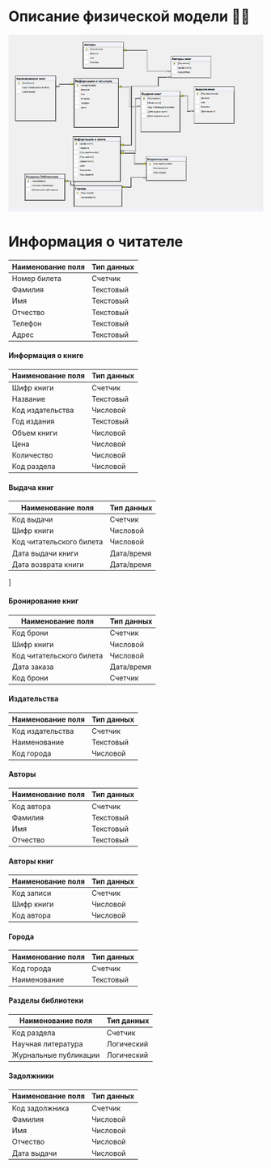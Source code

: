 
# Описание физической модели 📖📕
![](diagramm.png)
# Информация о читателе
| Наименование поля | 	Тип данных |
|--------|--------|
|	Номер билета	|	Счетчик	|📖
|	Фамилия	|	Текстовый	|
|	Имя	|	Текстовый	|
|	Отчество	|	Текстовый	|
|	Телефон	|	Текстовый	|
|	Адрес	|	Текстовый	|

####  Информация о книге

| Наименование поля | 	Тип данных |
|--------|--------|
|	Шифр книги	|	Счетчик	|
|	Название	|	Текстовый	|
|	Код издательства	|	Числовой	|
|	Год издания	|	Текстовый	|
|	Объем книги	|	Числовой	|
|	Цена	|	Числовой	|
|	Количество	|	Числовой	|
|	Код раздела	|	Числовой	|


####  Выдача книг
| Наименование поля | 	Тип данных |
|--------|--------|
|	Код выдачи	|	Счетчик	|
|	Шифр книги	|	Числовой	|
|	Код читательского билета	|	Числовой	|
|	Дата выдачи книги	|	Дата/время	|
|	Дата возврата книги	|	Дата/время	|
]
#### Бронирование книг
| Наименование поля | 	Тип данных |
|--------|--------|
|	Код брони	|	Счетчик	|
|	Шифр книги	|	Числовой	|
|	Код читательского билета	|	Числовой	|
|	Дата заказа	|	Дата/время	|
|	Код брони	|	Счетчик	|

#### Издательства
| Наименование поля | 	Тип данных |
|--------|--------|
|	Код издательства	|	Счетчик
|	Наименование	|	Текстовый
|	Код города	|	Числовой


#### Авторы
| Наименование поля | 	Тип данных |
|--------|--------|
|	Код автора	|	Счетчик	|
|	Фамилия	|	Текстовый	|
|	Имя	|	Текстовый	|
|	Отчество	|	Текстовый	|


#### Авторы книг
| Наименование поля | 	Тип данных |
|--------|--------|
|	Код записи	|	Счетчик	|
|	Шифр книги	|	Числовой	|
|	Код автора	|	Числовой	|


#### Города
| Наименование поля | 	Тип данных |
|--------|--------|
|	Код города	|	Счетчик	|
|	Наименование	|	Текстовый	|


#### Разделы библиотеки
| Наименование поля | 	Тип данных |
|--------|--------|
|	Код раздела	|	Счетчик	|
|	Научная литература	|	Логический	|
|	Журнальные публикации	|	Логический	|

#### Задолжники
| Наименование поля | 	Тип данных |
|--------|--------|
|	Код задолжника	|	Счетчик	|
|	Фамилия	|	Числовой	|
|	Имя	|	Числовой	|
|	Отчество	|	Числовой	|
|	Дата выдачи	|	Числовой	|